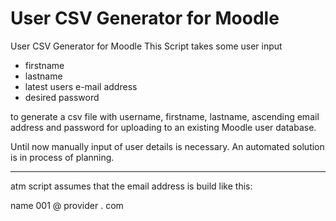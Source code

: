 # User CSV Generator for Moodle
User CSV Generator for Moodle
This Script takes some user input 
- firstname
- lastname
- latest users e-mail address 
- desired password

to generate a csv file with username, firstname, lastname, ascending email address and password for uploading to an existing Moodle user database.

Until now manually input of user details is necessary. An automated solution is in process of planning.

---
atm script assumes that the email address is build like this:

name 001 @ provider . com